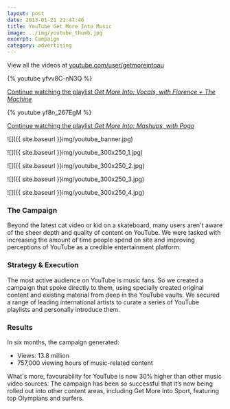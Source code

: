 ```yaml
---
layout: post
date: 2013-01-21 21:47:46
title: YouTube Get More Into Music
image: ../img/youtube_thumb.jpg
excerpt: Campaign
category: advertising
---
```


View all the videos at [youtube.com/user/getmoreintoau](http://www.youtube.com/user/getmoreintoau)

{% youtube yfvv8C-nN3Q %}

[Continue watching the playlist *Get More Into: Vocals, with Florence + The Machine*](http://www.youtube.com/watch?v=E--Exll86rg&list=PL63BCA3BA7DF8BF4F&index=2&feature=plpp_video)
				
{% youtube yf8n_267EgM %}

[Continue watching the playlist *Get More Into: Mashups, with Pogo*](http://www.youtube.com/watch?v=nZIjGgRNyqs&list=PL96A28BB3FF716936&index=2&feature=plpp_video)

![]({{ site.baseurl }}img/youtube_banner.jpg)

![]({{ site.baseurl }}img/youtube_300x250_1.jpg)

![]({{ site.baseurl }}img/youtube_300x250_2.jpg)

![]({{ site.baseurl }}img/youtube_300x250_3.jpg)

![]({{ site.baseurl }}img/youtube_300x250_4.jpg)

### The Campaign ###

Beyond the latest cat video or kid on a skateboard, many users aren't aware of the sheer depth and quality of content on YouTube. We were tasked with increasing the amount of time people spend on site and improving perceptions of YouTube as a credible entertainment platform.
			
### Strategy & Execution ###
			
The most active audience on YouTube is music fans. So we created a campaign that spoke directly to them, using specially created original content and existing material from deep in the YouTube vaults. We secured a range of leading international artists to curate a series of YouTube playlists and personally introduce them.
			
### Results ###
			
In six months, the campaign generated:

* Views: 13.8 million
* 757,000 viewing hours of music-related content

What's more, favourability for YouTube is now 30% higher than other music video sources. The campaign has been so successful that it’s now being rolled out into other content areas, including Get More Into Sport, featuring top Olympians and surfers.